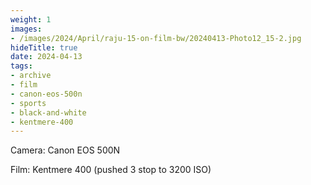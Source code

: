 ```yaml
---
weight: 1
images:
- /images/2024/April/raju-15-on-film-bw/20240413-Photo12_15-2.jpg
hideTitle: true
date: 2024-04-13
tags:
- archive
- film
- canon-eos-500n
- sports
- black-and-white
- kentmere-400
---
```


Camera: Canon EOS 500N

Film: Kentmere 400 (pushed 3 stop to 3200 ISO)